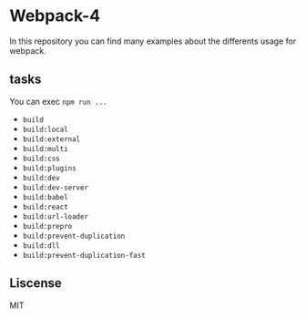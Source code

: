 # Webpack-4

In this repository you can find many examples about the differents usage for webpack.

## tasks

You can exec `npm run ...`

* `build`
* `build:local`
* `build:external`
* `build:multi`
* `build:css`
* `build:plugins`
* `build:dev`
* `build:dev-server`
* `build:babel`
* `build:react`
* `build:url-loader`
* `build:prepro`
* `build:prevent-duplication`
* `build:dll`
* `build:prevent-duplication-fast`

## Liscense

MIT